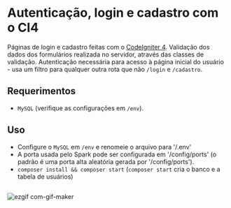 # Autenticação, login e cadastro com o CI4
Páginas de login e cadastro feitas com o [CodeIgniter 4](https://codeigniter.com/user_guide/intro/index.html). Validação dos dados dos formulários realizada no servidor, através das classes de validação. Autenticação necessária para acesso à página inicial do usuário - usa um filtro para qualquer outra rota que não `/login` e `/cadastro`.
## Requerimentos
- `MySQL` (verifique as configurações em `/env`).
## Uso
- Configure o `MySQL` em `/env` e renomeie o arquivo para '/.env'
- A porta usada pelo Spark pode ser configurada em '/config/ports' (o padrão é uma porta alta aleatória gerada por '/config/ports').
- `composer install && composer start` (`composer start` cria o banco e a tabela de usuários)
##
![ezgif com-gif-maker](https://user-images.githubusercontent.com/97701096/213434921-6fc6f89a-de55-418b-a121-fd8c7f749a84.gif)
